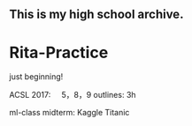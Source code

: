 This is my high school archive.
------
# Rita-Practice
just beginning!

ACSL
  2017:
      5，8，9 outlines: 3h
      
ml-class
  midterm:
      Kaggle Titanic
